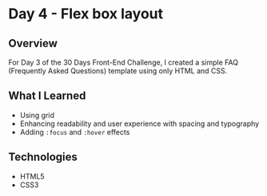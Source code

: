 # Day 4 - Flex box layout

## Overview  
For Day 3 of the 30 Days Front-End Challenge, I created a simple FAQ (Frequently Asked Questions) template using only HTML and CSS. 

## What I Learned  
- Using grid 
- Enhancing readability and user experience with spacing and typography 
- Adding `:focus` and `:hover` effects


## Technologies  
- HTML5  
- CSS3  